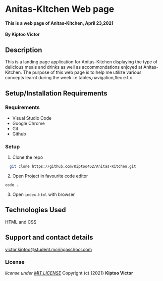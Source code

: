 # Anitas-KItchen Web page
#### This is a web page of Anitas-Kitchen, April 23,2021
#### By **Kiptoo Victor**
## Description
This is a landing page application for Anitas-Kitchen displaying the type of delicious meals and drinks as well as accommondations enjoyed at Anitas-Kitchen. The purpose of this web page is to help me utilize various concepts learnt during the week i.e tables,navigation,flex e.t.c.
## Setup/Installation Requirements

### Requirements
* Visual Studio Code
* Google Chrome
* Git
* Github
### Setup
1. Clone the repo

```sh 
  git clone https://github.com/Kiptoo462/Anitas-Kitchen.git
  ```
2. Open Project in favourite code editor

  ```sh
  code .
  ```

3. Open `index.html` with browser

## Technologies Used
HTML and CSS
## Support and contact details
victor.kiptoo@student.moringaschool.com
### License
*license under [MIT LICENSE](LICENSE.txt)*
Copyright (c) {2021} **Kiptoo Victor**